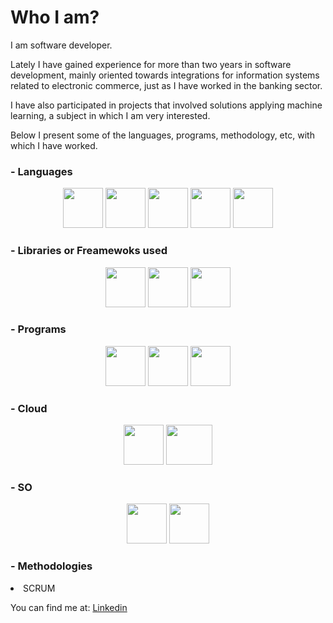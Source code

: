 # Who I am?

I am software developer.

Lately I have gained experience for more than two years in software development, mainly oriented towards integrations for information systems related to electronic commerce, just as I have worked in the banking sector.

I have also participated in projects that involved solutions applying machine learning, a subject in which I am very interested.

Below I present some of the languages, programs, methodology, etc, with which I have worked.



### - Languages

<p align="center">
  <img src="https://cdn-icons-png.flaticon.com/512/5968/5968282.png" width="64" height="64"/>
  <img src="https://cdn-icons-png.flaticon.com/128/3098/3098090.png" width="64" height="64"/>
  <img src="https://cdn-icons-png.flaticon.com/128/5968/5968292.png" width="64" height="64"/>
  <img src="https://cdn-icons-png.flaticon.com/128/5968/5968381.png" width="64" height="64"/>
  <img src="https://cdn-icons-png.flaticon.com/128/6132/6132222.png" width="64" height="64"/>
</p>

### - Libraries or Freamewoks used

<p align="center">
  <img src="https://user-images.githubusercontent.com/48772662/200090396-cecf25c2-6b80-4314-905d-e84909fc1b9d.png" width="64" height="64"/>
  <img src="https://user-images.githubusercontent.com/48772662/200090329-4157d1ed-c1a1-4c2d-9ee4-bfdc2fb64143.png" width="64" height="64"/>
  <img src="https://cdn-icons-png.flaticon.com/128/919/919851.png" width="64" height="64"/>
</p>

### - Programs

<p align="center">
  <img src="https://avatars.githubusercontent.com/u/18133?s=200&v=4" width="64" height="64"/>
  <img src="https://res.cloudinary.com/postman/image/upload/t_team_logo/v1629869194/team/2893aede23f01bfcbd2319326bc96a6ed0524eba759745ed6d73405a3a8b67a8" width="64" height="64"/>
  <img src="https://static0.smartbear.co/smartbearbrand/media/images/home/soapui-icon.svg" width="64" height="64"/>
</p>

### - Cloud

<p align="center">
  <img src="https://upload.wikimedia.org/wikipedia/commons/thumb/f/fa/Microsoft_Azure.svg/1024px-Microsoft_Azure.svg.png" width="64" height="64"/>
  <img src="https://upload.wikimedia.org/wikipedia/commons/thumb/9/93/Amazon_Web_Services_Logo.svg/1024px-Amazon_Web_Services_Logo.svg.png" width="74" height="64"/>
</p>

### - SO

<p align="center">
  <img src="https://cdn-icons-png.flaticon.com/128/888/888882.png" width="64" height="64"/>
  <img src="https://cdn-icons-png.flaticon.com/128/5969/5969282.png" width="64" height="64"/>
</p>

### - Methodologies

<p align="left">
  <lu>
    <li> SCRUM </li>
  </lu>

</p>


You can find me at: <a href="https://co.linkedin.com/in/jhon-fredys-cervantes-charris-3493791a6"> Linkedin </a>
